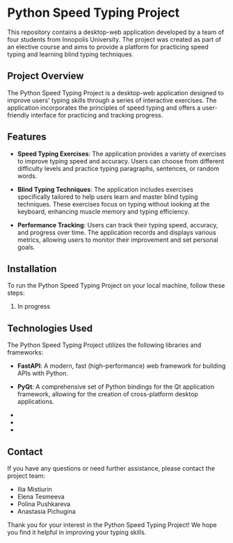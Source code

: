 # Python Speed Typing Project

This repository contains a desktop-web application developed by a team of four students from Innopolis University. The project was created as part of an elective course and aims to provide a platform for practicing speed typing and learning blind typing techniques.

## Project Overview

The Python Speed Typing Project is a desktop-web application designed to improve users' typing skills through a series of interactive exercises. The application incorporates the principles of speed typing and offers a user-friendly interface for practicing and tracking progress.

## Features

- **Speed Typing Exercises**: The application provides a variety of exercises to improve typing speed and accuracy. Users can choose from different difficulty levels and practice typing paragraphs, sentences, or random words.

- **Blind Typing Techniques**: The application includes exercises specifically tailored to help users learn and master blind typing techniques. These exercises focus on typing without looking at the keyboard, enhancing muscle memory and typing efficiency.

- **Performance Tracking**: Users can track their typing speed, accuracy, and progress over time. The application records and displays various metrics, allowing users to monitor their improvement and set personal goals.

## Installation

To run the Python Speed Typing Project on your local machine, follow these steps:

1. In progress

## Technologies Used

The Python Speed Typing Project utilizes the following libraries and frameworks:

- **FastAPI**: A modern, fast (high-performance) web framework for building APIs with Python.

- **PyQt**: A comprehensive set of Python bindings for the Qt application framework, allowing for the creation of cross-platform desktop applications.

- 

-

-

## Contact

If you have any questions or need further assistance, please contact the project team:

- Ilia Mistiurin
- Elena Tesmeeva
- Polina Pushkareva
- Anastasia Pichugina

Thank you for your interest in the Python Speed Typing Project! We hope you find it helpful in improving your typing skills.
